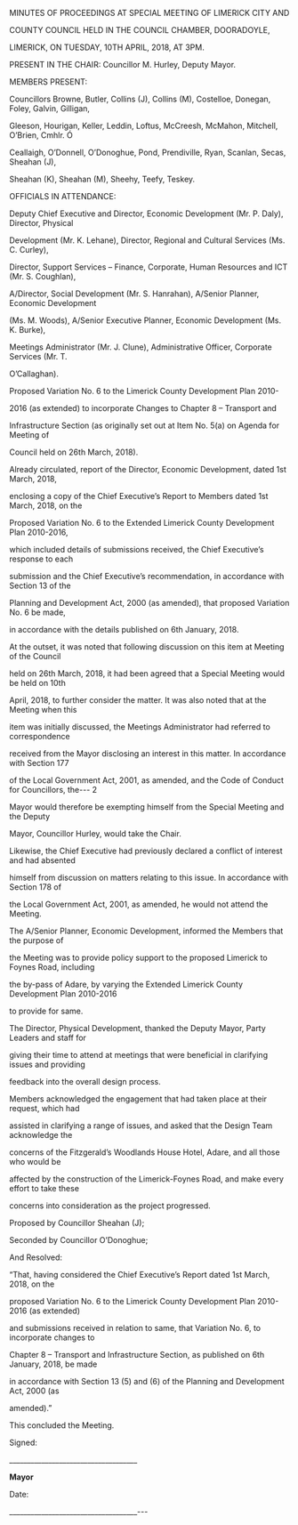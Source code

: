 MINUTES OF PROCEEDINGS AT SPECIAL MEETING OF LIMERICK CITY AND

COUNTY COUNCIL HELD IN THE COUNCIL CHAMBER, DOORADOYLE,

LIMERICK, ON TUESDAY, 10TH APRIL, 2018, AT 3PM.

PRESENT IN THE CHAIR: Councillor M. Hurley, Deputy Mayor.

MEMBERS PRESENT:

Councillors Browne, Butler, Collins (J), Collins (M), Costelloe, Donegan, Foley, Galvin, Gilligan,

Gleeson, Hourigan, Keller, Leddin, Loftus, McCreesh, McMahon, Mitchell, O’Brien, Cmhlr. Ó

Ceallaigh, O’Donnell, O’Donoghue, Pond, Prendiville, Ryan, Scanlan, Secas, Sheahan (J),

Sheahan (K), Sheahan (M), Sheehy, Teefy, Teskey.

OFFICIALS IN ATTENDANCE:

Deputy Chief Executive and Director, Economic Development (Mr. P. Daly), Director, Physical

Development (Mr. K. Lehane), Director, Regional and Cultural Services (Ms. C. Curley),

Director, Support Services – Finance, Corporate, Human Resources and ICT (Mr. S. Coughlan),

A/Director, Social Development (Mr. S. Hanrahan), A/Senior Planner, Economic Development

(Ms. M. Woods), A/Senior Executive Planner, Economic Development (Ms. K. Burke),

Meetings Administrator (Mr. J. Clune), Administrative Officer, Corporate Services (Mr. T.

O’Callaghan).

Proposed Variation No. 6 to the Limerick County Development Plan 2010-

2016 (as extended) to incorporate Changes to Chapter 8 – Transport and

Infrastructure Section (as originally set out at Item No. 5(a) on Agenda for Meeting of

Council held on 26th March, 2018).

Already circulated, report of the Director, Economic Development, dated 1st March, 2018,

enclosing a copy of the Chief Executive’s Report to Members dated 1st March, 2018, on the

Proposed Variation No. 6 to the Extended Limerick County Development Plan 2010-2016,

which included details of submissions received, the Chief Executive’s response to each

submission and the Chief Executive’s recommendation, in accordance with Section 13 of the

Planning and Development Act, 2000 (as amended), that proposed Variation No. 6 be made,

in accordance with the details published on 6th January, 2018.

At the outset, it was noted that following discussion on this item at Meeting of the Council

held on 26th March, 2018, it had been agreed that a Special Meeting would be held on 10th

April, 2018, to further consider the matter. It was also noted that at the Meeting when this

item was initially discussed, the Meetings Administrator had referred to correspondence

received from the Mayor disclosing an interest in this matter. In accordance with Section 177

of the Local Government Act, 2001, as amended, and the Code of Conduct for Councillors, the---
2

Mayor would therefore be exempting himself from the Special Meeting and the Deputy

Mayor, Councillor Hurley, would take the Chair.

Likewise, the Chief Executive had previously declared a conflict of interest and had absented

himself from discussion on matters relating to this issue. In accordance with Section 178 of

the Local Government Act, 2001, as amended, he would not attend the Meeting.

The A/Senior Planner, Economic Development, informed the Members that the purpose of

the Meeting was to provide policy support to the proposed Limerick to Foynes Road, including

the by-pass of Adare, by varying the Extended Limerick County Development Plan 2010-2016

to provide for same.

The Director, Physical Development, thanked the Deputy Mayor, Party Leaders and staff for

giving their time to attend at meetings that were beneficial in clarifying issues and providing

feedback into the overall design process.

Members acknowledged the engagement that had taken place at their request, which had

assisted in clarifying a range of issues, and asked that the Design Team acknowledge the

concerns of the Fitzgerald’s Woodlands House Hotel, Adare, and all those who would be

affected by the construction of the Limerick-Foynes Road, and make every effort to take these

concerns into consideration as the project progressed.

Proposed by Councillor Sheahan (J);

Seconded by Councillor O’Donoghue;

And Resolved:

“That, having considered the Chief Executive’s Report dated 1st March, 2018, on the

proposed Variation No. 6 to the Limerick County Development Plan 2010-2016 (as extended)

and submissions received in relation to same, that Variation No. 6, to incorporate changes to

Chapter 8 – Transport and Infrastructure Section, as published on 6th January, 2018, be made

in accordance with Section 13 (5) and (6) of the Planning and Development Act, 2000 (as

amended).”

This concluded the Meeting.

Signed:

\_\_\_\_\_\_\_\_\_\_\_\_\_\_\_\_\_\_\_\_\_\_\_\_\_\_\_\_\_\_\_\_\_\_\_\_

**Mayor**

Date:

\_\_\_\_\_\_\_\_\_\_\_\_\_\_\_\_\_\_\_\_\_\_\_\_\_\_\_\_\_\_\_\_\_\_\_\_---
